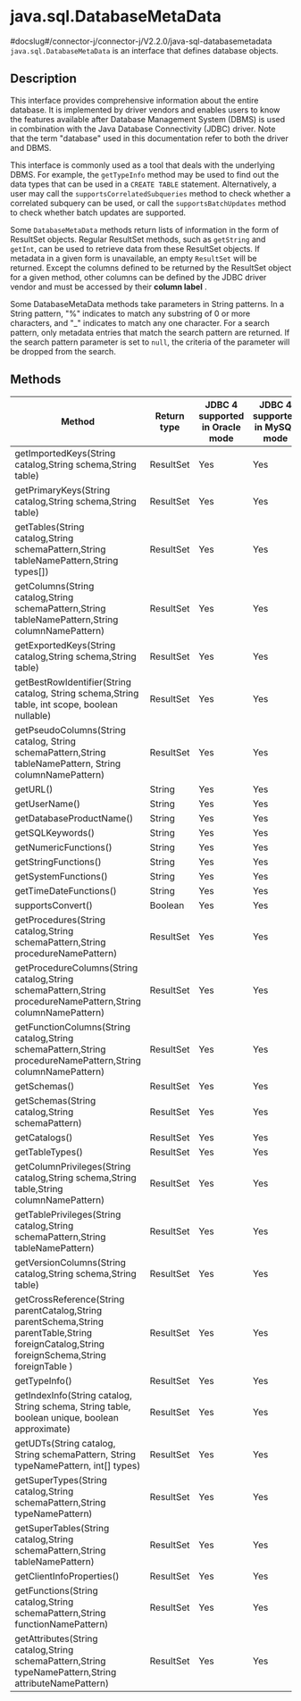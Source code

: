 java.sql.DatabaseMetaData 
==============================================
#docslug#/connector-j/connector-j/V2.2.0/java-sql-databasemetadata
`java.sql.DatabaseMetaData` is an interface that defines database objects. 

Description 
--------------------------------

This interface provides comprehensive information about the entire database. It is implemented by driver vendors and enables users to know the features available after Database Management System (DBMS) is used in combination with the Java Database Connectivity (JDBC) driver. Note that the term "database" used in this documentation refer to both the driver and DBMS. 

This interface is commonly used as a tool that deals with the underlying DBMS. For example, the `getTypeInfo` method may be used to find out the data types that can be used in a `CREATE TABLE` statement. Alternatively, a user may call the `supportsCorrelatedSubqueries` method to check whether a correlated subquery can be used, or call the `supportsBatchUpdates` method to check whether batch updates are supported. 

Some `DatabaseMetaData` methods return lists of information in the form of ResultSet objects. Regular ResultSet methods, such as `getString` and `getInt`, can be used to retrieve data from these ResultSet objects. If metadata in a given form is unavailable, an empty `ResultSet` will be returned. Except the columns defined to be returned by the ResultSet object for a given method, other columns can be defined by the JDBC driver vendor and must be accessed by their **column label** . 

Some DatabaseMetaData methods take parameters in String patterns. In a String pattern, "%" indicates to match any substring of 0 or more characters, and "_" indicates to match any one character. For a search pattern, only metadata entries that match the search pattern are returned. If the search pattern parameter is set to `null`, the criteria of the parameter will be dropped from the search.

Methods 
----------------------------



|                                                                     Method                                                                     | Return type | JDBC 4 supported in Oracle mode | JDBC 4 supported in MySQL mode |
|------------------------------------------------------------------------------------------------------------------------------------------------|-------------|---------------------------------|--------------------------------|
| getImportedKeys(String catalog,String schema,String table)                                                                                     | ResultSet   | Yes                             | Yes                            |
| getPrimaryKeys(String catalog,String schema,String table)                                                                                      | ResultSet   | Yes                             | Yes                            |
| getTables(String catalog,String schemaPattern,String tableNamePattern,String types\[\])                                                        | ResultSet   | Yes                             | Yes                            |
| getColumns(String catalog,String schemaPattern,String tableNamePattern,String columnNamePattern)                                               | ResultSet   | Yes                             | Yes                            |
| getExportedKeys(String catalog,String schema,String table)                                                                                     | ResultSet   | Yes                             | Yes                            |
| getBestRowIdentifier(String catalog, String schema,String table, int scope, boolean nullable)                                                  | ResultSet   | Yes                             | Yes                            |
| getPseudoColumns(String catalog, String schemaPattern,String tableNamePattern, String columnNamePattern)                                       | ResultSet   | Yes                             | Yes                            |
| getURL()                                                                                                                                       | String      | Yes                             | Yes                            |
| getUserName()                                                                                                                                  | String      | Yes                             | Yes                            |
| getDatabaseProductName()                                                                                                                       | String      | Yes                             | Yes                            |
| getSQLKeywords()                                                                                                                               | String      | Yes                             | Yes                            |
| getNumericFunctions()                                                                                                                          | String      | Yes                             | Yes                            |
| getStringFunctions()                                                                                                                           | String      | Yes                             | Yes                            |
| getSystemFunctions()                                                                                                                           | String      | Yes                             | Yes                            |
| getTimeDateFunctions()                                                                                                                         | String      | Yes                             | Yes                            |
| supportsConvert()                                                                                                                              | Boolean     | Yes                             | Yes                            |
| getProcedures(String catalog,String schemaPattern,String procedureNamePattern)                                                                 | ResultSet   | Yes                             | Yes                            |
| getProcedureColumns(String catalog,String schemaPattern,String procedureNamePattern,String columnNamePattern)                                  | ResultSet   | Yes                             | Yes                            |
| getFunctionColumns(String catalog,String schemaPattern,String procedureNamePattern,String columnNamePattern)                                   | ResultSet   | Yes                             | Yes                            |
| getSchemas()                                                                                                                                   | ResultSet   | Yes                             | Yes                            |
| getSchemas(String catalog,String schemaPattern)                                                                                                | ResultSet   | Yes                             | Yes                            |
| getCatalogs()                                                                                                                                  | ResultSet   | Yes                             | Yes                            |
| getTableTypes()                                                                                                                                | ResultSet   | Yes                             | Yes                            |
| getColumnPrivileges(String catalog,String schema,String table,String columnNamePattern)                                                        | ResultSet   | Yes                             | Yes                            |
| getTablePrivileges(String catalog,String schemaPattern,String tableNamePattern)                                                                | ResultSet   | Yes                             | Yes                            |
| getVersionColumns(String catalog,String schema,String table)                                                                                   | ResultSet   | Yes                             | Yes                            |
| getCrossReference(String parentCatalog,String parentSchema,String parentTable,String foreignCatalog,String foreignSchema,String foreignTable ) | ResultSet   | Yes                             | Yes                            |
| getTypeInfo()                                                                                                                                  | ResultSet   | Yes                             | Yes                            |
| getIndexInfo(String catalog, String schema, String table, boolean unique, boolean approximate)                                                 | ResultSet   | Yes                             | Yes                            |
| getUDTs(String catalog, String schemaPattern, String typeNamePattern, int\[\] types)                                                           | ResultSet   | Yes                             | Yes                            |
| getSuperTypes(String catalog,String schemaPattern,String typeNamePattern)                                                                      | ResultSet   | Yes                             | Yes                            |
| getSuperTables(String catalog,String schemaPattern,String tableNamePattern)                                                                    | ResultSet   | Yes                             | Yes                            |
| getClientInfoProperties()                                                                                                                      | ResultSet   | Yes                             | Yes                            |
| getFunctions(String catalog,String schemaPattern,String functionNamePattern)                                                                   | ResultSet   | Yes                             | Yes                            |
| getAttributes(String catalog,String schemaPattern,String typeNamePattern,String attributeNamePattern)                                          | ResultSet   | Yes                             | Yes                            |




